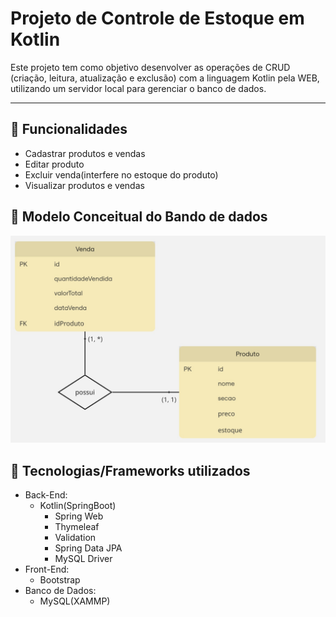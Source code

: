 # Projeto de Controle de Estoque em Kotlin
Este projeto tem como objetivo desenvolver as operações de CRUD (criação, leitura, atualização e exclusão) com a linguagem Kotlin pela WEB, utilizando um servidor local para gerenciar o banco de dados.

---
## 🔧 Funcionalidades
- Cadastrar produtos e vendas
- Editar produto
- Excluir venda(interfere no estoque do produto)
- Visualizar produtos e vendas

## 🎲 Modelo Conceitual do Bando de dados
<img src="/img/bdConceitual.jpg">

## 🚀 Tecnologias/Frameworks utilizados
- Back-End:
  - Kotlin(SpringBoot)
    - Spring Web
    - Thymeleaf
    - Validation
    - Spring Data JPA
    - MySQL Driver
- Front-End:
   - Bootstrap
- Banco de Dados:
  - MySQL(XAMMP)

